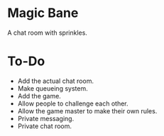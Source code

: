 # Magic Bane
A chat room with sprinkles.

# To-Do
* Add the actual chat room.
* Make queueing system.
* Add the game.
* Allow people to challenge each other.
* Allow the game master to make their own rules.
* Private messaging.
* Private chat room.
